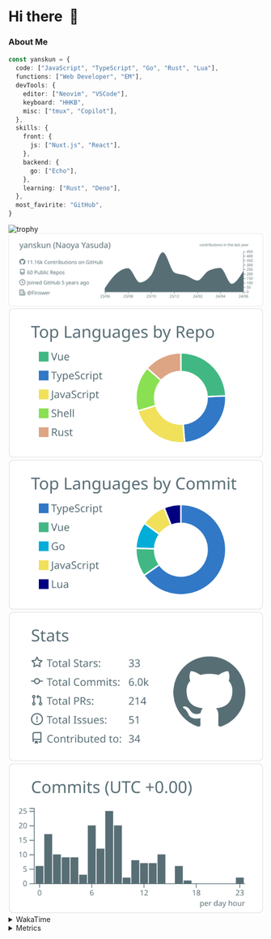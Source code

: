 # Hi there&nbsp; :wave:

### About Me

```ts
const yanskun = {
  code: ["JavaScript", "TypeScript", "Go", "Rust", "Lua"],
  functions: ["Web Developer", "EM"],
  devTools: {
    editor: ["Neovim", "VSCode"],
    keyboard: "HHKB",
    misc: ["tmux", "Copilot"],
  },
  skills: {
    front: {
      js: ["Nuxt.js", "React"],
    },
    backend: {
      go: ["Echo"],
    },
    learning: ["Rust", "Deno"],
  },
  most_favirite: "GitHub",
}
```
<!-- https://github.com/ryo-ma/github-profile-trophy -->
<img src="https://github-profile-trophy.vercel.app/?username=yanskun&theme=onedark&column=3" alt="trophy">

<!-- https://github.com/vn7n24fzkq/github-profile-summary-cards -->
<picture>
  <source media="(prefers-color-scheme: dark)" srcset="https://raw.githubusercontent.com/yanskun/yanskun/master/profile-summary-card-output/nord_dark/0-profile-details.svg">
 <img src="https://raw.githubusercontent.com/yanskun/yanskun/master/profile-summary-card-output/default/0-profile-details.svg">
</picture>
<br>
<picture>
  <source media="(prefers-color-scheme: dark)" srcset="https://raw.githubusercontent.com/yanskun/yanskun/master/profile-summary-card-output/nord_dark/1-repos-per-language.svg">
 <img src="https://raw.githubusercontent.com/yanskun/yanskun/master/profile-summary-card-output/default/1-repos-per-language.svg">
</picture>
<picture>
  <source media="(prefers-color-scheme: dark)" srcset="https://raw.githubusercontent.com/yanskun/yanskun/master/profile-summary-card-output/nord_dark/2-most-commit-language.svg">
 <img src="https://raw.githubusercontent.com/yanskun/yanskun/master/profile-summary-card-output/default/2-most-commit-language.svg">
</picture>
<br>
<picture>
  <source media="(prefers-color-scheme: dark)" srcset="https://raw.githubusercontent.com/yanskun/yanskun/master/profile-summary-card-output/nord_dark/3-stats.svg">
 <img src="https://raw.githubusercontent.com/yanskun/yanskun/master/profile-summary-card-output/default/3-stats.svg">
</picture>
<picture>
  <source media="(prefers-color-scheme: dark)" srcset="https://raw.githubusercontent.com/yanskun/yanskun/master/profile-summary-card-output/nord_dark/4-productive-time.svg">
 <img src="https://raw.githubusercontent.com/yanskun/yanskun/master/profile-summary-card-output/default/4-productive-time.svg">
</picture>

<details>
  <summary>WakaTime</summary>
<!--START_SECTION:waka-->
![Code Time](http://img.shields.io/badge/Code%20Time-917%20hrs%2058%20mins-blue)

**🐱 My GitHub Data** 

> 📦 124.8 kB Used in GitHub's Storage 
 > 
> 💼 Opted to Hire
 > 
> 📜 109 Public Repositories 
 > 
> 🔑 3 Private Repositories 
 > 
**I'm an Early 🐤** 

```text
🌞 Morning                18103 commits       ███░░░░░░░░░░░░░░░░░░░░░░   13.63 % 
🌆 Daytime                76036 commits       ██████████████░░░░░░░░░░░   57.23 % 
🌃 Evening                32562 commits       ██████░░░░░░░░░░░░░░░░░░░   24.51 % 
🌙 Night                  6156 commits        █░░░░░░░░░░░░░░░░░░░░░░░░   04.63 % 
```
📅 **I'm Most Productive on Wednesday** 

```text
Monday                   23444 commits       ████░░░░░░░░░░░░░░░░░░░░░   17.65 % 
Tuesday                  28304 commits       █████░░░░░░░░░░░░░░░░░░░░   21.30 % 
Wednesday                33266 commits       ██████░░░░░░░░░░░░░░░░░░░   25.04 % 
Thursday                 23784 commits       ████░░░░░░░░░░░░░░░░░░░░░   17.90 % 
Friday                   18148 commits       ███░░░░░░░░░░░░░░░░░░░░░░   13.66 % 
Saturday                 2698 commits        █░░░░░░░░░░░░░░░░░░░░░░░░   02.03 % 
Sunday                   3213 commits        █░░░░░░░░░░░░░░░░░░░░░░░░   02.42 % 
```


📊 **This Week I Spent My Time On** 

```text
🕑︎ Time Zone: Asia/Tokyo

💬 Programming Languages: 
TypeScript               18 hrs 32 mins      █████████████████████░░░░   85.72 % 
YAML                     56 mins             █░░░░░░░░░░░░░░░░░░░░░░░░   04.37 % 
Go                       39 mins             █░░░░░░░░░░░░░░░░░░░░░░░░   03.03 % 
Markdown                 32 mins             █░░░░░░░░░░░░░░░░░░░░░░░░   02.53 % 
JSON                     25 mins             ░░░░░░░░░░░░░░░░░░░░░░░░░   01.93 % 

🔥 Editors: 
VS Code                  18 hrs 44 mins      ██████████████████████░░░   86.59 % 
Neovim                   2 hrs 54 mins       ███░░░░░░░░░░░░░░░░░░░░░░   13.41 % 

💻 Operating System: 
Mac                      21 hrs 38 mins      █████████████████████████   100.00 % 
```


 Last Updated on 28/06/2024 06:21:38 UTC
<!--END_SECTION:waka-->
</details>

<details>
  <summary>Metrics</summary>
  <img src="https://github.com/yanskun/yanskun/blob/main/github-metrics.svg" alt="Metrics">
</details>
